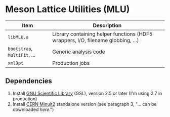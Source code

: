 # Meson Lattice Utilities (MLU)

Item | Description
| --- | ---
`libMLU.a` | Library containing helper functions (HDF5 wrappers, I/O, filename globbing, ...) 
`bootstrap`, `MultiFit`, ... | Generic analysis code  
`xml3pt` | Production jobs

## Dependencies

1. Install [GNU Scientific Library][gsl] (GSL), version 2.5 or later (I'm using 2.7 in production)
2. Install [CERN Minuit2][minuit2] standalone version (see paragraph 3, "... can be downloaded *here*.")

[gsl]: https://www.gnu.org/software/gsl/
[minuit2]: https://seal.web.cern.ch/seal/MathLibs/Minuit2/html/index.html
